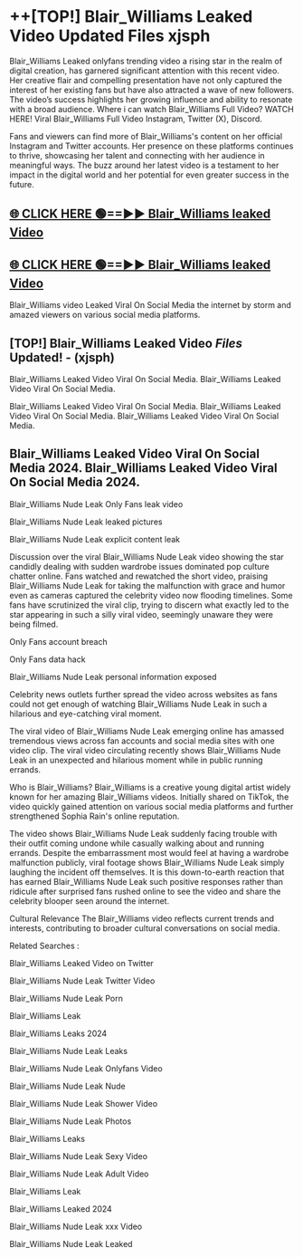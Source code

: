 # ++[TOP!] Blair_Williams Leaked Video Updated Files xjsph<br>

Blair_Williams Leaked onlyfans trending video a rising star in the realm of digital creation, has garnered significant attention with this recent video. Her creative flair and compelling presentation have not only captured the interest of her existing fans but have also attracted a wave of new followers. The video’s success highlights her growing influence and ability to resonate with a broad audience.
Where i can watch Blair_Williams Full Video? WATCH HERE! Viral Blair_Williams Full Video Instagram, Twitter (X), Discord.


Fans and viewers can find more of Blair_Williams's content on her official Instagram and Twitter accounts. Her presence on these platforms continues to thrive, showcasing her talent and connecting with her audience in meaningful ways. The buzz around her latest video is a testament to her impact in the digital world and her potential for even greater success in the future.


## [🌐 CLICK HERE 🟢==►► Blair_Williams leaked Video ](https://xnudes.xyz/go)

## [🌐 CLICK HERE 🟢==►► Blair_Williams leaked Video ](https://xnudes.xyz/go)



Blair_Williams video Leaked Viral On Social Media the internet by storm and amazed viewers on various social media platforms.


## [TOP!] Blair_Williams Leaked Video *Files* Updated! - (xjsph)

Blair_Williams Leaked Video Viral On Social Media. Blair_Williams Leaked Video Viral On Social Media.

Blair_Williams Leaked Video Viral On Social Media. Blair_Williams Leaked Video Viral On Social Media. Blair_Williams Leaked Video Viral On Social Media.


## Blair_Williams Leaked Video Viral On Social Media 2024. Blair_Williams Leaked Video Viral On Social Media 2024.
Blair_Williams Nude Leak Only Fans leak video

Blair_Williams Nude Leak leaked pictures

Blair_Williams Nude Leak explicit content leak

Discussion over the viral Blair_Williams Nude Leak video showing the star candidly dealing with sudden wardrobe issues dominated pop culture chatter online. Fans watched and rewatched the short video, praising Blair_Williams Nude Leak for taking the malfunction with grace and humor even as cameras captured the celebrity video now flooding timelines. Some fans have scrutinized the viral clip, trying to discern what exactly led to the star appearing in such a silly viral video, seemingly unaware they were being filmed.


Only Fans account breach

Only Fans data hack

Blair_Williams Nude Leak personal information exposed

Celebrity news outlets further spread the video across websites as fans could not get enough of watching Blair_Williams Nude Leak in such a hilarious and eye-catching viral moment.


The viral video of Blair_Williams Nude Leak emerging online has amassed tremendous views across fan accounts and social media sites with one video clip. The viral video circulating recently shows Blair_Williams Nude Leak in an unexpected and hilarious moment while in public running errands.


Who is Blair_Williams? Blair_Williams is a creative young digital artist widely known for her amazing Blair_Williams videos. Initially shared on TikTok, the video quickly gained attention on various social media platforms and further strengthened Sophia Rain's online reputation.

The video shows Blair_Williams Nude Leak suddenly facing trouble with their outfit coming undone while casually walking about and running errands. Despite the embarrassment most would feel at having a wardrobe malfunction publicly, viral footage shows Blair_Williams Nude Leak simply laughing the incident off themselves. It is this down-to-earth reaction that has earned Blair_Williams Nude Leak such positive responses rather than ridicule after surprised fans rushed online to see the video and share the celebrity blooper seen around the internet.

Cultural Relevance The Blair_Williams video reflects current trends and interests, contributing to broader cultural conversations on social media.

Related Searches :

Blair_Williams Leaked Video on Twitter

Blair_Williams Nude Leak Twitter Video

Blair_Williams Nude Leak Porn

Blair_Williams Leak 

Blair_Williams Leaks 2024

Blair_Williams Nude Leak Leaks

Blair_Williams Nude Leak Onlyfans Video

Blair_Williams Nude Leak Nude

Blair_Williams Nude Leak Shower Video

Blair_Williams Nude Leak Photos

Blair_Williams Leaks

Blair_Williams Nude Leak Sexy Video

Blair_Williams Nude Leak Adult Video

Blair_Williams Leak

Blair_Williams Leaked 2024

Blair_Williams Nude Leak xxx Video

Blair_Williams Nude Leak Leaked